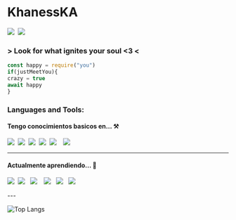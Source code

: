 # KhanessKA
<img href="https://github.com/KhanessKA" src="https://img.shields.io/badge/GitHub-100000?style=for-the-badge&logo=github&logoColor=white">&nbsp;&nbsp;<img href="https://dsc.bio/khaness" src="https://img.shields.io/badge/Discord-7289DA?style=for-the-badge&logo=discord&logoColor=white">

### > Look for what ignites your soul <3 <
``` js
const happy = require("you")
if(justMeetYou){
crazy = true
await happy
}

```

### Languages and Tools:

<h4>Tengo conocimientos basicos en... ⚒</h4>


<p >

<img src="https://img.shields.io/badge/html5%20-%23e34f26.svg?&style=for-the-badge&logo=html5&logoColor=white" />&nbsp;&nbsp;<img src="https://img.shields.io/badge/CSS3-1572B6?&style=for-the-badge&logo=css3&logoColor=white" />&nbsp;&nbsp;<img src="https://img.shields.io/badge/JavaScript-F7DF1E?style=for-the-badge&logo=javascript&logoColor=black" />&nbsp;&nbsp;<img src="https://img.shields.io/badge/Bootstrap-563D7C?style=for-the-badge&logo=bootstrap&logoColor=white">&nbsp;&nbsp;<img src="https://img.shields.io/badge/node.js%20-%23339933.svg?&style=for-the-badge&logo=node.js&logoColor=white" />&nbsp;&nbsp;&nbsp;&nbsp;<img src="https://img.shields.io/badge/Docker-2496ED?style=for-the-badge&logo=docker&logoColor=white" />&nbsp;&nbsp;

</p>

<hr>

<h4>Actualmente aprendiendo... 🌱</h4>

<p >
<img src="https://img.shields.io/badge/React-20232A?style=for-the-badge&logo=react&logoColor=61DAFB" />&nbsp;&nbsp;<img src="https://img.shields.io/badge/Bootstrap-563D7C?style=for-the-badge&logo=bootstrap&logoColor=white">&nbsp;&nbsp;
<img src="https://img.shields.io/badge/TypeScript-007ACC?style=for-the-badge&logo=typescript&logoColor=white" />&nbsp;&nbsp;&nbsp;&nbsp;<img src="https://img.shields.io/badge/next.js-000000?style=for-the-badge&logo=next.js&logoColor=white" />&nbsp;&nbsp;&nbsp;<img src="https://img.shields.io/badge/React_Native-20232A?style=for-the-badge&logo=react&logoColor=61DAFB" />&nbsp;&nbsp;&nbsp;<img src="https://img.shields.io/badge/Python-3776AB?style=for-the-badge&logo=python&logoColor=white" />&nbsp;&nbsp;

</p>
---

![Top Langs](https://github-readme-stats.vercel.app/api/top-langs/?username=KhanessKA&layout=compact)


